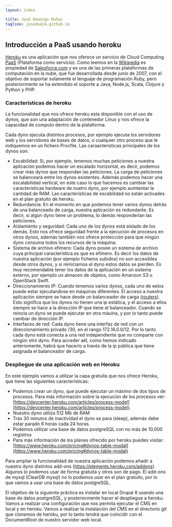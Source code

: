 ```yaml
---
layout: index

title: José Domingo Muñoz	
tagline: josedom24.github.io
---
```

## Introducción a PaaS usando heroku

[Heroku]() es una aplicación que nos oferece un servicio de Cloud Computing [PaaS]() (Plataforma como servicio). Como leemos en la [Wikipedia]() es propiedad de [Salesforce.com](www.salesforce.com) y es una de las primeras plataformas de computación en la nube, que fue desarrollada desde junio de 2007, con el objetivo de soportar solamente el lenguaje de programación Ruby, pero posteriormente se ha extendido el soporte a Java, Node.js, Scala, Clojure y Python y PHP.

### Características de heroku

La funcionalidad que nos ofrece heroku esta disponible con el uso de dynos, que son una adaptación de contenedor Linux y nos ofrece la capacidad de computo dentro de la plataforma.

Cada dyno ejecuta distintos procesos, por ejemplo ejecuta los servidores web y los servidores de bases de datos, o cualquier otro proceso que le indiquemos en un fichero Procfile. Las caraacteristicas principales de los dynos son:

* Escabilidad: Si, por ejemplo, tenemos muchas peticiones a nuestra aplicación podemos hacer un escalado horizontal, es decir, podemos crear más dynos que respondan las peticiones. La carga de peticiones se balanceará entre los dynos existentes. Además podemos hacer una escalabilidad vertical, en este caso lo que hacemos es cambiar las caracteristicas hardware de nuetro dyno, por ejemplo aumtentar la cantidad de RAM. Las características de escabilidad no están activades en el plan gratuito de heroku.
* Redundancia: En el momento en que podemos tener varios dynos detrás de una balanceado de carga, nuestra aplicación es redundante. Es decir, si algún dyno tiene un problema, lo demás responderían las peticiones.
* Aislamiento y seguridad: Cada uno de los dynos está aislado de los demás. Esto nos ofrece seguridad frente a la ejecución de procesos en otros dynos, además también nos ofrece protección para que ningún dyno consuma todos los recursos de la máquina. 
* Sistema de archivo efímero: Cada dyno posee un sistema de archivo cuya principal característica es que es efímero. Es decir los datos de nuestra aplicación (por ejemplo ficheros subidos) no son accesibles desde otros dynos, y si reiniciamos el dyno estos datos se pierden. Es muy recomendable tener los datos de la aplicación en un sistema externo, por ejemplo un almacen de objetos, como Amanzon S3 o OpenStack Swift.
* Direccionamiento IP: Cuando tenemos varios dynos, cada uno de eelos puede estar ejecutandose en máquinas diferentes. El acceso a nuestra aplicación siempre se hace desde un balanceador de carga ([routers](https://devcenter.heroku.com/articles/http-routing)). Esto significa que los dynos no tienen una ip estática, y el acceso a ellos siempre se hace a la dirección IP que tiene el balanceador. Cuando se reincia un dyno se puede ejecutar en otra máuina, y por lo tanto puede cambiar de dirección IP.
* Interfaces de red: Cada dyno tiene una interfaz de red con un direccionamiento privado /30, en el rango 172.16.0.0/12. Por lo tanto cada dyno está conecta a una red independiente que no comparte con ningún otro dyno. Para acceder aél, como hemos indicado anteriomente, habrá que hacerlo a través de la ip pública que tiene asignada el balanceador de carga.

### Despliegue de una aplicación web en Heroku

En este ejemplo vamos a utilizar la capa gratuita que nos ofrece Heroku, que tiene las siguientes características:

* Podemos crear un dyno, que puede ejecutar un máximo de dos tipos de procesos. Para más información sobre la ejecución de los procesos ver: [https://devcenter.heroku.com/articles/process-model](https://devcenter.heroku.com/articles/process-model).
* Nuestro dyno utiliza 512 Mb de RAM
* Trás 30 minutos de inactividad el dyno se para (sleep), además debe estar parado 6 horas cada 24 horas.
* Podemos utilizar una base de datos postgreSQL con no más de 10.000 registros
* Para más información de los planes ofrecido por heroku puedes visitar: [https://www.heroku.com/pricing#dynos-table-modal](https://www.heroku.com/pricing#dynos-table-modal)

Para ampliar la funcionalidad de nuestra aplicación podemos añadir a nuestro dyno distintos add-ons (https://elements.heroku.com/addons). Algunos lo podemos usar de forma gratuita y otros son de pago. El add-ons de mysql (ClearDB mysql) no lo podemos usar en el plan gratuito, por lo que vamos a usar una base de datos postgreSQL.



El objetivo de la siguiente práctica es instalar en local Drupal 8 usando una base de datos postgreSQL, y posteriormente hacer el despliegue a heroku. Vamos a realizar una configuración que nos permita ejecutar el CMS en local y en heroku. Vamos a realizar la instalación del CMS en el directorio git que clonemos de heroku, por lo tanto tendrá que coincidir con el DocumentRoot de nuestro servidor web local.